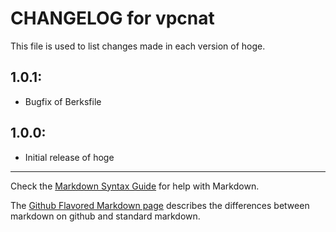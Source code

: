 # CHANGELOG for vpcnat

This file is used to list changes made in each version of hoge.

## 1.0.1:

* Bugfix of Berksfile


## 1.0.0:

* Initial release of hoge

- - -
Check the [Markdown Syntax Guide](http://daringfireball.net/projects/markdown/syntax) for help with Markdown.

The [Github Flavored Markdown page](http://github.github.com/github-flavored-markdown/) describes the differences between markdown on github and standard markdown.
